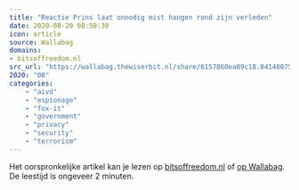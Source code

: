 ```yaml
---
title: "Reactie Prins laat onnodig mist hangen rond zijn verleden"
date: 2020-08-20 08:50:30
icon: article
source: Wallabag
domains:
- bitsoffreedom.nl
src_url: "https://wallabag.thewiserbit.nl/share/6157860ea09c18.84148075"
2020: "08"
categories:
    - "aivd"
    - "espionage"
    - "fox-it"
    - "government"
    - "privacy"
    - "security"
    - "terrorism"
---
```

Het oorspronkelijke artikel kan je lezen op [bitsoffreedom.nl](https://www.bitsoffreedom.nl/2019/07/02/reactie-prins-laat-onnodig-mist-hangen-rond-zijn-verleden/) of [op Wallabag](https://wallabag.thewiserbit.nl/share/6157860ea09c18.84148075). De leestijd is ongeveer 2 minuten.